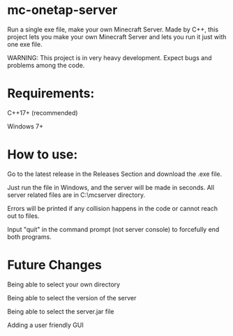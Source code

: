 # mc-onetap-server
Run a single exe file, make your own Minecraft Server.
Made by C++, this project lets you make your own Minecraft Server and lets you run it just with one exe file.

WARNING: This project is in very heavy development. Expect bugs and problems among the code.

# Requirements:
C++17+ (recommended)

Windows 7+

# How to use:
Go to the latest release in the Releases Section and download the .exe file.

Just run the file in Windows, and the server will be made in seconds. All server related files are in C:\mcserver directory.

Errors will be printed if any collision happens in the code or cannot reach out to files.

Input "quit" in the command prompt (not server console) to forcefully end both programs.


# Future Changes
Being able to select your own directory

Being able to select the version of the server

Being able to select the server.jar file

Adding a user friendly GUI

